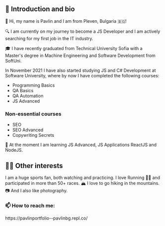 <h2>👋 Introduction and bio</h2>
🧑 Hi, my name is Pavlin and I am from Pleven, Bulgaria 🇧🇬!

🔍 I am currently on my journey to become a JS Developer and I am actively searching for my first job in the IT industry.

🎓 I have recently graduated from Technical University Sofia with a Master's degree in Machine Engineering and Software Development from SoftUni.

In November 2021 I have also started studying JS and C# Development at Software University, where by now I have completed the following courses:
<ul>
 	<li>Programming Basics</li>
 	<li>QA Basics</li>
 	<li>QA Automation</li>
 	<li>JS Advanced</li>
</ul>
<h3>Non-essential courses</h3>
<ul>
 	<li>SEO</li>
 	<li>SEO Advanced</li>
 	<li>Copywriting Secrets</li>
</ul>
📖 At the moment I am learning JS Advanced, JS Applications ReactJS and NodeJS.
<h2>🤹‍♂️ Other interests</h2>
I am a huge sports fan, both watching and practicing.
I love Running 🏃‍♂️ and participated in more than 50+ races.
🏔️ I love to go hiking in the mountains.
📷 And I also like photography.
<h3>📫 How to reach me:</h3>
https://pavlinportfolio--pavlinbg.repl.co/
